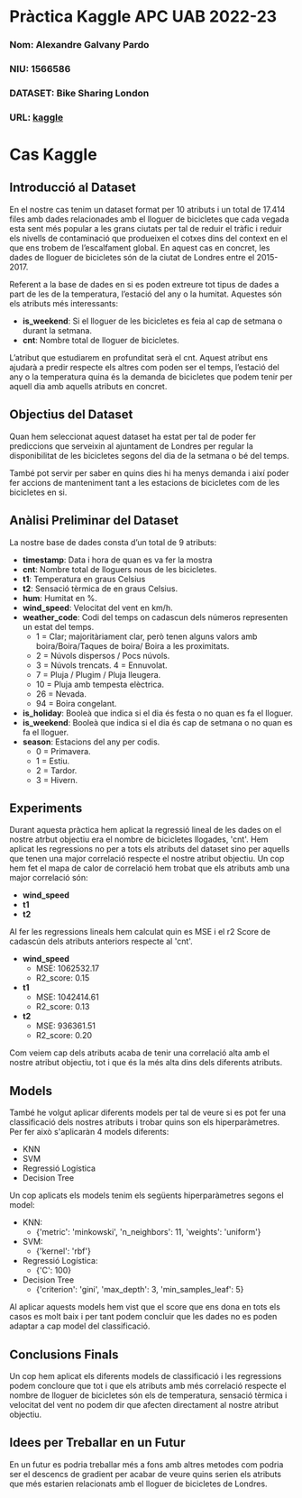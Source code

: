 # Pràctica Kaggle APC UAB 2022-23

### Nom: Alexandre Galvany Pardo

### NIU: 1566586

### DATASET: Bike Sharing London

### URL: [kaggle](https://www.kaggle.com/datasets/hmavrodiev/london-bike-sharing-dataset)

# Cas Kaggle

## Introducció al Dataset

En el nostre cas tenim un dataset format per 10 atributs i un total de 17.414 files amb dades relacionades amb el lloguer de bicicletes que cada vegada esta sent més popular a les grans ciutats per tal de reduir el tràfic i reduir els nivells de contaminació que produeixen el cotxes dins del context en el que ens trobem de l’escalfament global. En aquest cas en concret, les dades de lloguer de bicicletes són de la ciutat de Londres entre el 2015-2017.

Referent a la base de dades en si es poden extreure tot tipus de dades a part de les de la temperatura, l’estació del any o la humitat.
Aquestes són els atributs més interessants:

- **is_weekend**: Si el lloguer de les bicicletes es feia al cap de setmana o durant la setmana.
- **cnt**: Nombre total de lloguer de bicicletes.

L’atribut que estudiarem en profunditat serà el cnt. Aquest atribut ens ajudarà a predir respecte els altres com poden ser el temps, l’estació del any o la temperatura quina és la demanda de bicicletes que podem tenir per aquell dia amb aquells atributs en concret.

## Objectius del Dataset

Quan hem seleccionat aquest dataset ha estat per tal de poder fer prediccions que serveixin al ajuntament de Londres per regular la disponibilitat de les bicicletes segons del dia de la setmana o bé del temps.

També pot servir per saber en quins dies hi ha menys demanda i així poder fer accions de manteniment tant a les estacions de bicicletes com de les bicicletes en si.

## Anàlisi Preliminar del Dataset

La nostre base de dades consta d’un total de 9 atributs:

- **timestamp**: Data i hora de quan es va fer la mostra
- **cnt**: Nombre total de lloguers nous de les bicicletes.
- **t1**: Temperatura en graus Celsius
- **t2**: Sensació tèrmica de en graus Celsius.
- **hum**: Humitat en %.
- **wind_speed**: Velocitat del vent en km/h.
- **weather_code**: Codi del temps on cadascun dels números representen un estat del temps.
  - 1 = Clar; majoritàriament clar, però tenen alguns valors amb boira/Boira/Taques de boira/ Boira a les proximitats.
  - 2 = Núvols dispersos / Pocs núvols.
  - 3 = Núvols trencats.
     4 = Ennuvolat.
  - 7 = Pluja / Plugim / Pluja lleugera.
  - 10 = Pluja amb tempesta elèctrica.
  - 26 = Nevada.
  - 94 = Boira congelant.
- **is_holiday**: Booleà que indica si el dia és festa o no quan es fa el lloguer.
- **is_weekend**: Booleà que indica si el dia és cap de setmana o no quan es fa el lloguer.
- **season**: Estacions del any per codis.
  - 0 = Primavera.
  - 1 = Estiu.
  - 2 = Tardor.
  - 3 = Hivern.

## Experiments

Durant aquesta pràctica hem aplicat la regressió lineal de les dades on el nostre atrbut objectiu era el nombre de bicicletes llogades, 'cnt'.
Hem aplicat les regressions no per a tots els atributs del dataset sino per aquells que tenen una major correlació respecte el nostre atribut objectiu.
Un cop hem fet el mapa de calor de correlació hem trobat que els atributs amb una major correlació són:

- **wind_speed**
- **t1**
- **t2**

Al fer les regressions lineals hem calculat quin es MSE i el r2 Score de cadascún dels atributs anteriors respecte al 'cnt'.

- **wind_speed**
  - MSE: 1062532.17
  - R2_score: 0.15
- **t1**
  - MSE: 1042414.61
  - R2_score: 0.13
- **t2**
  - MSE: 936361.51
  - R2_score: 0.20

Com veiem cap dels atributs acaba de tenir una correlació alta amb el nostre atribut objectiu, tot i que és la més alta dins dels diferents atributs.

## Models

També he volgut aplicar diferents models per tal de veure si es pot fer una classificació dels nostres atributs i trobar quins son els hiperparàmetres.
Per fer això s'aplicaràn 4 models diferents:

- KNN
- SVM
- Regressió Logística
- Decision Tree

Un cop aplicats els models tenim els següents hiperparàmetres segons el model:

- KNN:
  - {'metric': 'minkowski', 'n_neighbors': 11, 'weights': 'uniform'}
- SVM:
  - {'kernel': 'rbf'}
- Regressió Logística:
  - {'C': 100}
- Decision Tree
  - {'criterion': 'gini', 'max_depth': 3, 'min_samples_leaf': 5}

Al aplicar aquests models hem vist que el score que ens dona en tots els casos es molt baix i per tant podem concluir que les dades no es poden adaptar a cap model del classificació.

## Conclusions Finals

Un cop hem aplicat els diferents models de classificació i les regressions podem concloure que tot i que els atributs amb més correlació respecte el nombre de lloguer de bicicletes són els de temperatura, sensació tèrmica i velocitat del vent no podem dir que afecten directament al nostre atribut objectiu.

## Idees per Treballar en un Futur

En un futur es podria treballar més a fons amb altres metodes com podria ser el descencs de gradient per acabar de veure quins serien els atributs que més estarien relacionats amb el lloguer de bicicletes de Londres.
